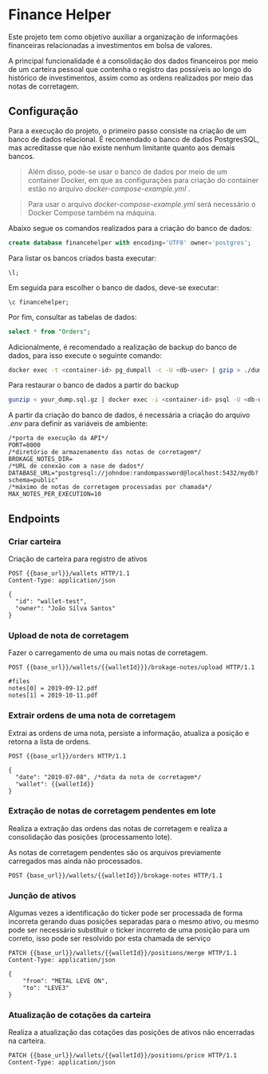 # Finance Helper
Este projeto tem como objetivo auxiliar a organização de informações financeiras relacionadas a investimentos em bolsa de valores.

A principal funcionalidade é a consolidação dos dados financeiros por meio de um carteira pessoal que contenha o registro das possíveis ao longo do histórico de investimentos, assim como as ordens realizados por meio das notas de corretagem.

## Configuração

Para a execução do projeto, o primeiro passo consiste na criação de um banco de dados relacional.
É recomendado o banco de dados PostgresSQL, mas acreditasse que não existe nenhum limitante quanto aos demais bancos.

> Além disso, pode-se usar o banco de dados por meio de um container Docker, em que as configurações para criação do container estão no arquivo _docker-compose-example.yml_ .

> Para usar o arquivo _docker-compose-example.yml_ será necessário o Docker Compose também na máquina.

Abaixo segue os comandos realizados para a criação do banco de dados:

```sql
create database financehelper with encoding='UTF8' owner='postgres';
```

Para listar os bancos criados basta executar:

```
\l;
```

Em seguida para escolher o banco de dados, deve-se executar:

```
\c financehelper;
```

Por fim, consultar as tabelas de dados:

```sql
select * from "Orders";
```

Adicionalmente, é recomendado a realização de backup do banco de dados, para isso execute o seguinte comando:

```bash
docker exec -t <container-id> pg_dumpall -c -U <db-user> | gzip > ./dump_$(date +"%Y-%m-%d_%H_%M_%S").gz
```

Para restaurar o banco de dados a partir do backup

```bash
gunzip < your_dump.sql.gz | docker exec -i <container-id> psql -U <db-user> -d <db-name>
```

A partir da criação do banco de dados, é necessária a criação do arquivo _.env_ para definir as variáveis de ambiente:

```
/*porta de execução da API*/
PORT=8000
/*diretório de armazenamento das notas de corretagem*/
BROKAGE_NOTES_DIR=
/*URL de conexão com a nase de dados*/
DATABASE_URL="postgresql://johndoe:randompassword@localhost:5432/mydb?schema=public"
/*máximo de notas de corretagem processadas por chamada*/
MAX_NOTES_PER_EXECUTION=10
```

## Endpoints

### Criar carteira
Criação de carteira para registro de ativos

```http
POST {{base_url}}/wallets HTTP/1.1
Content-Type: application/json

{
  "id": "wallet-test",
  "owner": "João Silva Santos"
}
```

### Upload de nota de corretagem
Fazer o carregamento de uma ou mais notas de corretagem.

```http
POST {{base_url}}/wallets/{{walletId}}}/brokage-notes/upload HTTP/1.1

#files
notes[0] = 2019-09-12.pdf
notes[1] = 2019-10-11.pdf
```

### Extrair ordens de uma nota de corretagem
Extrai as ordens de uma nota, persiste a informação, atualiza a posição e retorna a lista de ordens.

```http
POST {{base_url}}/orders HTTP/1.1

{
  "date": "2019-07-08", /*data da nota de corretagem*/
  "wallet": {{walletId}}
}
```

### Extração de notas de corretagem pendentes em lote
Realiza a extração das ordens das notas de corretagem e realiza a consolidação das posições (processamento lote).

As notas de corretagem pendentes são os arquivos previamente carregados mas ainda não processados.

```http
POST {base_url}}/wallets/{{walletId}}/brokage-notes HTTP/1.1
```

### Junção de ativos
Algumas vezes a identificação do ticker pode ser processada de forma incorreta gerando duas posições separadas para o mesmo ativo, ou mesmo pode ser necessário substituir o ticker incorreto de uma posição para um correto, isso pode ser resolvido por esta chamada de serviço

```http
PATCH {{base_url}}/wallets/{{walletId}}/positions/merge HTTP/1.1
Content-Type: application/json

{
	"from": "METAL LEVE ON",
	"to": "LEVE3"
}
```
### Atualização de cotações da carteira
Realiza a atualização das cotações das posições de ativos não encerradas na carteira.

```http
PATCH {{base_url}}/wallets/{{walletId}}/positions/price HTTP/1.1
Content-Type: application/json
```